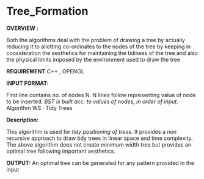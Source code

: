 # Tree_Formation

**OVERVIEW :**

Both the algorithms deal with the problem of drawing a tree by actually reducing it to allotting co-ordinates to the nodes of the tree by keeping in consideration the aesthetics for maintaining the tidiness of the tree and also the physical limits imposed by the environment used to draw the tree

**REQUIREMENT**
C++ , OPENGL

**INPUT FORMAT:**

First line contains no. of nodes N.
N lines follow representing value of node to be inserted.
*BST is built acc. to values of nodes, in order of input.*
Algorithm WS : Tidy Trees

**Description:**

This algorithm is used for *tidy positioning of trees*.
It provides a non recursive approach to draw tidy trees in linear space and time complexity.
The above algorithm does not create minimum width tree but provides an optimal tree following important aesthetics.

**OUTPUT:**
An optimal tree can be generated for any pattern provided in the input



